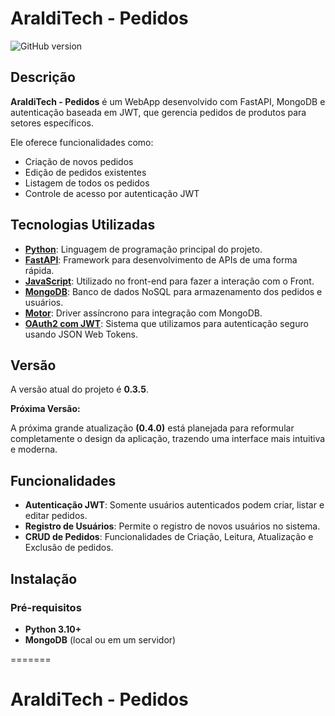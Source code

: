 # AraldiTech - Pedidos
![GitHub version](https://img.shields.io/badge/version-0.3.4-blue)


## Descrição

**AraldiTech - Pedidos** é um WebApp desenvolvido com FastAPI, MongoDB e autenticação baseada em JWT, que gerencia pedidos de produtos para setores específicos. 

Ele oferece funcionalidades como:
- Criação de novos pedidos
- Edição de pedidos existentes
- Listagem de todos os pedidos
- Controle de acesso por autenticação JWT

## Tecnologias Utilizadas

- **[Python](https://www.python.org/)**: Linguagem de programação principal do projeto.
- **[FastAPI](https://fastapi.tiangolo.com/)**: Framework para desenvolvimento de APIs de uma forma rápida.
- **[JavaScript](https://developer.mozilla.org/en-US/docs/Web/JavaScript)**: Utilizado no front-end para fazer a interação com o Front.
- **[MongoDB](https://www.mongodb.com/)**: Banco de dados NoSQL para armazenamento dos pedidos e usuários.
- **[Motor](https://motor.readthedocs.io/)**: Driver assíncrono para integração com MongoDB.
- **[OAuth2 com JWT](https://oauth.net/2/)**: Sistema que utilizamos para autenticação seguro usando JSON Web Tokens.

## Versão

A versão atual do projeto é **0.3.5**.

**Próxima Versão:**

A próxima grande atualização **(0.4.0)** está planejada para reformular completamente o design da aplicação, trazendo uma interface mais intuitiva e moderna.

## Funcionalidades

- **Autenticação JWT**: Somente usuários autenticados podem criar, listar e editar pedidos.
- **Registro de Usuários**: Permite o registro de novos usuários no sistema.
- **CRUD de Pedidos**: Funcionalidades de Criação, Leitura, Atualização e Exclusão de pedidos.

## Instalação

### Pré-requisitos

- **Python 3.10+**
- **MongoDB** (local ou em um servidor)

=======
# AraldiTech - Pedidos
